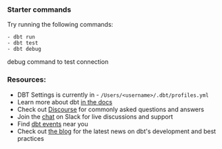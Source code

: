 
### Starter commands

Try running the following commands:

```
- dbt run
- dbt test
- dbt debug
```
debug command to test connection

### Resources:

- DBT Settings is currently in - `/Users/<username>/.dbt/profiles.yml`
- Learn more about dbt [in the docs](https://docs.getdbt.com/docs/introduction)
- Check out [Discourse](https://discourse.getdbt.com/) for commonly asked questions and answers
- Join the [chat](https://community.getdbt.com/) on Slack for live discussions and support
- Find [dbt events](https://events.getdbt.com) near you
- Check out [the blog](https://blog.getdbt.com/) for the latest news on dbt's development and best practices
